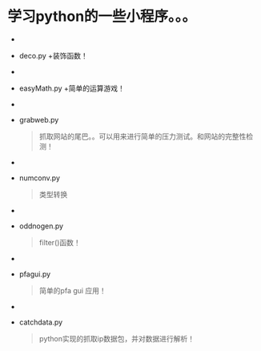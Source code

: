 学习python的一些小程序。。。
====

-

* deco.py
  +装饰函数！

-

+ easyMath.py
  +简单的运算游戏！

-

+ grabweb.py
  >抓取网站的尾巴。。可以用来进行简单的压力测试。和网站的完整性检测！

-

+ numconv.py
  >类型转换

-

+ oddnogen.py
  >filter()函数！ 

-

+ pfagui.py
  >简单的pfa gui 应用！ 

-

+  catchdata.py
   >python实现的抓取ip数据包，并对数据进行解析！


